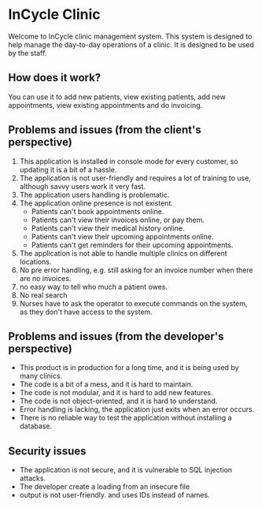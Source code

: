 InCycle Clinic
================

Welcome to InCycle clinic management system. This system is designed to help manage the day-to-day operations of a clinic. 
It is designed to be used by the staff.

How does it work?
-----------------

You can use it to add new patients, view existing patients, add new appointments, view existing appointments and do invoicing.


Problems and issues (from the client's perspective)
---------------------------------------------------

1. This application is installed in console mode for every customer, so updating it is a bit of a hassle.
2. The application is not user-friendly and requires a lot of training to use, although savvy users work it very fast.
3. The application users handling is problematic.
4. The application online presence is not existent.
   * Patients can't book appointments online.
   * Patients can't view their invoices online, or pay them.
   * Patients can't view their medical history online.
   * Patients can't view their upcoming appointments online.
   * Patients can't get reminders for their upcoming appointments.
5. The application is not able to handle multiple clinics on different locations.
6. No pre error handling, e.g. still asking for an invoice number when there are no invoices.
7. no easy way to tell who much a patient owes.
8. No real search
9. Nurses have to ask the operator to execute commands on the system, as they don't have access to the system.


Problems and issues (from the developer's perspective)
------------------------------------------------------

* This product is in production for a long time, and it is being used by many clinics. 
* The code is a bit of a mess, and it is hard to maintain. 
* The code is not modular, and it is hard to add new features. 
* The code is not object-oriented, and it is hard to understand.
* Error handling is lacking, the application just exits when an error occurs.
* There is no reliable way to test the application without installing a database.

Security issues
----------------

* The application is not secure, and it is vulnerable to SQL injection attacks.
* The developer create a loading from an insecure file
* output is not user-friendly. and uses IDs instead of names.
